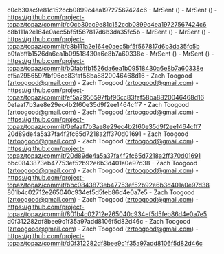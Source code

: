 c0cb30ac9e81c152ccb0899c4ea19727567424c6 - MrSent () - MrSent () - https://github.com/project-topaz/topaz/commit/c0cb30ac9e81c152ccb0899c4ea19727567424c6
c8b111a2e164e0aec5bf5f567817d6b3da35fc5b - MrSent () - MrSent () - https://github.com/project-topaz/topaz/commit/c8b111a2e164e0aec5bf5f567817d6b3da35fc5b
b0fabffb1526da6ea1b09518430a6e8b7a60338e - MrSent () - MrSent () - https://github.com/project-topaz/topaz/commit/b0fabffb1526da6ea1b09518430a6e8b7a60338e
ef5a2956597fbf96cc83faf58ba8820046468d16 - Zach Toogood (zrtoogood@gmail.com) - Zach Toogood (zrtoogood@gmail.com) - https://github.com/project-topaz/topaz/commit/ef5a2956597fbf96cc83faf58ba8820046468d16
0efaaf7b3ae8e29ec4b2f60e35d9f2ee1464cff7 - Zach Toogood (zrtoogood@gmail.com) - Zach Toogood (zrtoogood@gmail.com) - https://github.com/project-topaz/topaz/commit/0efaaf7b3ae8e29ec4b2f60e35d9f2ee1464cff7
20d89de4a5a37fa4f2fc65d7218a2ff370d01691 - Zach Toogood (zrtoogood@gmail.com) - Zach Toogood (zrtoogood@gmail.com) - https://github.com/project-topaz/topaz/commit/20d89de4a5a37fa4f2fc65d7218a2ff370d01691
bbc0843873eb47753ef52b92e6b3d401a0e97d38 - Zach Toogood (zrtoogood@gmail.com) - Zach Toogood (zrtoogood@gmail.com) - https://github.com/project-topaz/topaz/commit/bbc0843873eb47753ef52b92e6b3d401a0e97d38
801b4c02712e265040c934ef5d5feb86d4e0a7e5 - Zach Toogood (zrtoogood@gmail.com) - Zach Toogood (zrtoogood@gmail.com) - https://github.com/project-topaz/topaz/commit/801b4c02712e265040c934ef5d5feb86d4e0a7e5
d0f312282df8bee9c1f35a97add8106f5d82d46c - Zach Toogood (zrtoogood@gmail.com) - Zach Toogood (zrtoogood@gmail.com) - https://github.com/project-topaz/topaz/commit/d0f312282df8bee9c1f35a97add8106f5d82d46c
